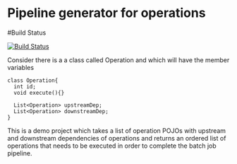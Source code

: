 # Pipeline generator for operations

#Build Status

[![Build Status](https://travis-ci.org/connect2nelson/tictactoe.svg?branch=master)](https://travis-ci.org/connect2nelson/pipeline)

Consider there is a a class called Operation and which will have the member variables


    class Operation{
      int id;
      void execute(){}
    
      List<Operation> upstreamDep;
      List<Operation> downstreamDep;
    }
    


This is a demo project which takes a list of operation POJOs with upstream and downstream dependencies of operations and returns an ordered list of operations that needs to be executed in order to complete the batch job pipeline. 
